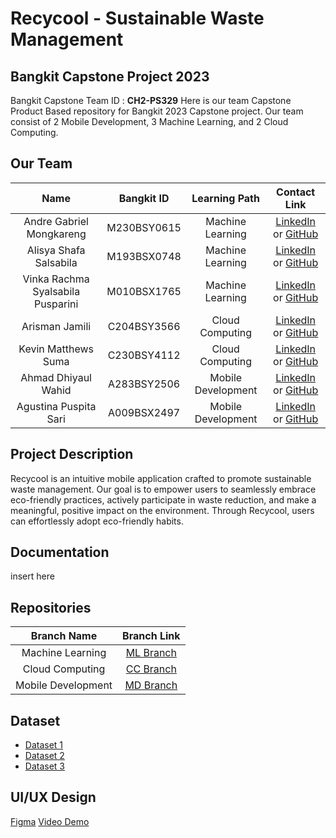 # Recycool - Sustainable Waste Management

## Bangkit Capstone Project 2023

Bangkit Capstone Team ID : **CH2-PS329**
Here is our team Capstone Product Based repository for Bangkit 2023 Capstone project. Our team consist of 2 Mobile Development, 3 Machine Learning, and 2 Cloud Computing.

## Our Team

|    Name                                   | Bangkit ID     |   Learning Path     |        Contact Link        |
|:-----------------------------------------:|:--------------:|:---------------------:|:---------------------------:|
| <div align="center">Andre Gabriel Mongkareng</div> |   M230BSY0615   |  Machine Learning   | <div align="center">[LinkedIn](https://www.linkedin.com/in/amongkareng/ ) or [GitHub](https://github.com/amongkareng)</div> |
| <div align="center">Alisya Shafa Salsabila</div> |   M193BSX0748   |  Machine Learning   | <div align="center">[LinkedIn](https://www.linkedin.com/in/alisya-salsabila) or [GitHub](https://github.com/AlisyaShafa)</div> |
| <div align="center">Vinka Rachma Syalsabila Pusparini</div> |   M010BSX1765   |  Machine Learning   | <div align="center">[LinkedIn](#) or [GitHub](#)</div> |
| <div align="center">Arisman Jamili</div> |   C204BSY3566   |  Cloud Computing    | <div align="center">[LinkedIn](https://www.linkedin.com/in/arisman-jamili-249380227) or [GitHub]([#](https://github.com/arismanjamili))</div> |
| <div align="center">Kevin Matthews Suma</div> |   C230BSY4112   |  Cloud Computing    | <div align="center">[LinkedIn](https://www.linkedin.com/in/kevin-suma/) or [GitHub](https://github.com/kvmatthews)</div> |
| <div align="center">Ahmad Dhiyaul Wahid</div> |   A283BSY2506   |  Mobile Development | <div align="center">[LinkedIn](https://www.linkedin.com/in/ahmad-dhiyaul-wahid-958937200/) or [GitHub](https://github.com/wahidlangon)</div> |
| <div align="center">Agustina Puspita Sari</div> |   A009BSX2497   |  Mobile Development | <div align="center">[LinkedIn](https://www.linkedin.com/in/agustina-puspita-sari) or [GitHub](https://github.com/asariia)</div> |

## Project Description

Recycool is an intuitive mobile application crafted to promote sustainable waste management. Our goal is to empower users to seamlessly embrace eco-friendly practices, actively participate in waste reduction, and make a meaningful, positive impact on the environment. Through Recycool, users can effortlessly adopt eco-friendly habits.

## Documentation

insert here

## Repositories 

|    Branch Name    | Branch Link |
|:------------------:|:-----------:|
| Machine Learning | [ML Branch](https://github.com/CH2-PS329-Recycool/Capstone-Project---Recycool/tree/machine_learning)   |
| Cloud Computing    | [CC Branch](https://github.com/CH2-PS329-Recycool/Capstone-Project---Recycool/tree/cloud_computing)   |
| Mobile Development   | [MD Branch](https://github.com/CH2-PS329-Recycool/Capstone-Project---Recycool/tree/mobile_development)   |

## Dataset

- [Dataset 1](https://www.kaggle.com/datasets/techsash/waste-classification-data)
- [Dataset 2](https://www.kaggle.com/datasets/asdasdasasdas/garbage-classification)
- [Dataset 3](https://www.kaggle.com/datasets/mostafaabla/garbage-classification)

## UI/UX Design

[Figma](https://www.figma.com/file/EXCas1zIHNVNcEfbh4KHGa/Project-Capstone-Recycool?type=design&node-id=0%3A1&mode=design&t=QYEYItsefMYwufDo-1)
[Video Demo](https://drive.google.com/file/d/1SXoIuJ9_VEe3cp4w7ObP-9P_onrn2E-t/view?usp=sharing)

